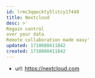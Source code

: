 ```yaml
---
id: lrmc3qqeckty5litcy1f448
title: Nextcloud
desc: >'
Regain control
over your data
Remote collaboration made easy'
updated: 1710880411842
created: 1710880411842
---
```


- url: https://nextcloud.com